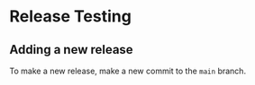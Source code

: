 # Release Testing

## Adding a new release

To make a new release, make a new commit to the `main` branch.